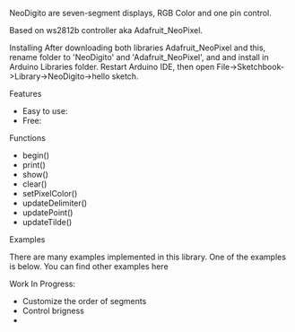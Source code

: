 NeoDigito are seven-segment displays, RGB Color and one pin control. 



Based on ws2812b controller aka Adafruit_NeoPixel.

Installing
After downloading both libraries Adafruit_NeoPixel and this, rename folder to 'NeoDigito' and 'Adafruit_NeoPixel', and  and install in Arduino Libraries folder. Restart Arduino IDE, then open File->Sketchbook->Library->NeoDigito->hello sketch.

Features
- Easy to use: 
- Free: 


Functions
- begin()
- print()
- show()
- clear()
- setPixelColor()
- updateDelimiter()
- updatePoint()
- updateTilde()

Examples

There are many examples implemented in this library. One of the examples is below. You can find other examples here




Work In Progress:
- Customize the order of segments
- Control brigness
- 

